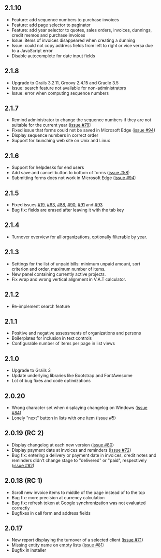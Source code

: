 ## 2.1.10

* Feature: add sequence numbers to purchase invoices
* Feature: add page selector to paginator
* Feature: add year selector to quotes, sales orders, invoices, dunnings,
  credit memos and purchase invoices
* Issue: items of invoices disappeared when creating a dunning
* Issue: could not copy address fields from left to right or vice versa due to
  a JavaScript error
* Disable autocomplete for date input fields

## 2.1.8

* Upgrade to Grails 3.2.11, Groovy 2.4.15 and Gradle 3.5
* Issue: search feature not available for non-administrators
* Issue: error when computing sequence numbers

## 2.1.7

* Remind administrator to change the sequence numbers if they are not suitable
  for the current year
  ([issue #79](https://github.com/dellermann/springcrm/issues/79))
* Fixed issue that forms could not be saved in Microsoft Edge
  ([issue #94](https://github.com/dellermann/springcrm/issues/94))
* Display sequence numbers in correct order
* Support for launching web site on Unix and Linux

## 2.1.6

* Support for helpdesks for end users
* Add save and cancel button to bottom of forms
  ([issue #58](https://github.com/dellermann/springcrm/issues/58))
* Submitting forms does not work in Microsoft Edge
  ([issue #94](https://github.com/dellermann/springcrm/issues/94))

[comment]: STOP

## 2.1.5

* Fixed issues [#19](https://github.com/dellermann/springcrm/issues/19), [#63](https://github.com/dellermann/springcrm/issues/63), [#88](https://github.com/dellermann/springcrm/issues/88), [#90](https://github.com/dellermann/springcrm/issues/90), [#91](https://github.com/dellermann/springcrm/issues/91) and [#93](https://github.com/dellermann/springcrm/issues/93) 
* Bug fix: fields are erased after leaving it with the tab key

## 2.1.4

* Turnover overview for all organizations, optionally filterable by year.

## 2.1.3

* Settings for the list of unpaid bills: minimum unpaid amount, sort
  criterion and order, maximum number of items.
* New panel containing currently active projects.
* Fix wrap and wrong vertical alignment in V.A.T calculator.

## 2.1.2

* Re-implement search feature

## 2.1.1

* Positive and negative assessments of organizations and persons
* Boilerplates for inclusion in text controls
* Configurable number of items per page in list views

## 2.1.0

* Upgrade to Grails 3
* Update underlying libraries like Bootstrap and FontAwesome
* Lot of bug fixes and code optimizations

## 2.0.20

* Wrong character set when displaying changelog on Windows
  ([issue #84](https://github.com/dellermann/springcrm/issues/84))
* Lonely "next" button in lists with one item
  ([issue #5](https://github.com/dellermann/springcrm/issues/5))

## 2.0.19 (RC 2)

* Display changelog at each new version
  ([issue #80](https://github.com/dellermann/springcrm/issues/80))
* Display payment date at invoices and reminders
  ([issue #72](https://github.com/dellermann/springcrm/issues/72))
* Bug fix: entering a delivery or payment date in invoices, credit notes and
  reminders didn't change stage to "delivered" or "paid", respectively
  ([issue #82](https://github.com/dellermann/springcrm/issues/82))

## 2.0.18 (RC 1)

* Scroll new invoice items to middle of the page instead of to the top
* Bug fix: more precision at currency calculation
* Bug fix: refresh token at Google synchronization was not evaluated correctly
* Bugfixes in call form and address fields

## 2.0.17

* New report displaying the turnover of a selected client
  ([issue #71](https://github.com/dellermann/springcrm/issues/71))
* Missing entity name on empty lists
  ([issue #81](https://github.com/dellermann/springcrm/issues/81))
* Bugfix in installer
